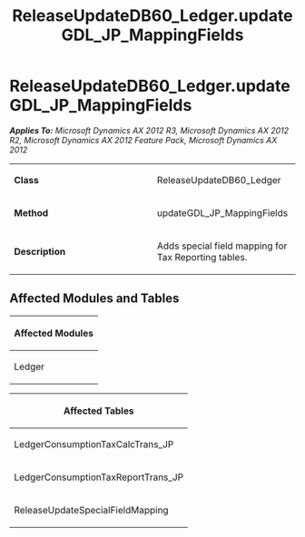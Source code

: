 ﻿---
title: ReleaseUpdateDB60_Ledger.updateGDL_JP_MappingFields
TOCTitle: ReleaseUpdateDB60_Ledger.updateGDL_JP_MappingFields
ms:assetid: c6f197e3-dd46-7155-4ea4-5b7e5d869f06
ms:mtpsurl: https://msdn.microsoft.com/en-us/library/JJ719571(v=AX.60)
ms:contentKeyID: 49711138
ms.date: 05/18/2015
mtps_version: v=AX.60
---

# ReleaseUpdateDB60\_Ledger.updateGDL\_JP\_MappingFields 


_**Applies To:** Microsoft Dynamics AX 2012 R3, Microsoft Dynamics AX 2012 R2, Microsoft Dynamics AX 2012 Feature Pack, Microsoft Dynamics AX 2012_

<table>
<colgroup>
<col style="width: 50%" />
<col style="width: 50%" />
</colgroup>
<tbody>
<tr class="odd">
<td><p><strong>Class</strong></p></td>
<td><p>ReleaseUpdateDB60_Ledger</p></td>
</tr>
<tr class="even">
<td><p><strong>Method</strong></p></td>
<td><p>updateGDL_JP_MappingFields</p></td>
</tr>
<tr class="odd">
<td><p><strong>Description</strong></p></td>
<td><p>Adds special field mapping for Tax Reporting tables.</p></td>
</tr>
</tbody>
</table>


## Affected Modules and Tables

<table>
<colgroup>
<col style="width: 100%" />
</colgroup>
<thead>
<tr class="header">
<th><p>Affected Modules</p></th>
</tr>
</thead>
<tbody>
<tr class="odd">
<td><p>Ledger</p></td>
</tr>
</tbody>
</table>


<table>
<colgroup>
<col style="width: 100%" />
</colgroup>
<thead>
<tr class="header">
<th><p>Affected Tables</p></th>
</tr>
</thead>
<tbody>
<tr class="odd">
<td><p>LedgerConsumptionTaxCalcTrans_JP</p></td>
</tr>
<tr class="even">
<td><p>LedgerConsumptionTaxReportTrans_JP</p></td>
</tr>
<tr class="odd">
<td><p>ReleaseUpdateSpecialFieldMapping</p></td>
</tr>
</tbody>
</table>

  


